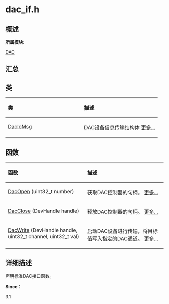 # dac\_if.h<a name="ZH-CN_TOPIC_0000001290840880"></a>

## **概述**<a name="section1135431994083931"></a>

**所属模块:**

[DAC](_d_a_c.md)

## **汇总**<a name="section1027492380083931"></a>

## 类<a name="nested-classes"></a>

<a name="table2079430363083931"></a>
<table><thead align="left"><tr id="row840133903083931"><th class="cellrowborder" valign="top" width="50%" id="mcps1.1.3.1.1"><p id="p2102319331083931"><a name="p2102319331083931"></a><a name="p2102319331083931"></a>类</p>
</th>
<th class="cellrowborder" valign="top" width="50%" id="mcps1.1.3.1.2"><p id="p38459796083931"><a name="p38459796083931"></a><a name="p38459796083931"></a>描述</p>
</th>
</tr>
</thead>
<tbody><tr id="row872366921083931"><td class="cellrowborder" valign="top" width="50%" headers="mcps1.1.3.1.1 "><p id="p1196223683083931"><a name="p1196223683083931"></a><a name="p1196223683083931"></a><a href="_dac_io_msg.md">DacIoMsg</a></p>
</td>
<td class="cellrowborder" valign="top" width="50%" headers="mcps1.1.3.1.2 "><p id="p1499454272083931"><a name="p1499454272083931"></a><a name="p1499454272083931"></a>DAC设备信息传输结构体 <a href="_dac_io_msg.md">更多...</a></p>
</td>
</tr>
</tbody>
</table>

## 函数<a name="func-members"></a>

<a name="table803059932083931"></a>
<table><thead align="left"><tr id="row650207118083931"><th class="cellrowborder" valign="top" width="50%" id="mcps1.1.3.1.1"><p id="p722981904083931"><a name="p722981904083931"></a><a name="p722981904083931"></a>函数</p>
</th>
<th class="cellrowborder" valign="top" width="50%" id="mcps1.1.3.1.2"><p id="p957198412083931"><a name="p957198412083931"></a><a name="p957198412083931"></a>描述</p>
</th>
</tr>
</thead>
<tbody><tr id="row149703990083931"><td class="cellrowborder" valign="top" width="50%" headers="mcps1.1.3.1.1 "><p id="p175081988083931"><a name="p175081988083931"></a><a name="p175081988083931"></a><a href="_d_a_c.md#gacf3c353a85e1fe5f1244b5a2899d358d">DacOpen</a> (uint32_t number)</p>
</td>
<td class="cellrowborder" valign="top" width="50%" headers="mcps1.1.3.1.2 "><p id="p1568536608083931"><a name="p1568536608083931"></a><a name="p1568536608083931"></a>获取DAC控制器的句柄。 <a href="_d_a_c.md#gacf3c353a85e1fe5f1244b5a2899d358d">更多...</a></p>
</td>
</tr>
<tr id="row2060106832083931"><td class="cellrowborder" valign="top" width="50%" headers="mcps1.1.3.1.1 "><p id="p1296491306083931"><a name="p1296491306083931"></a><a name="p1296491306083931"></a><a href="_d_a_c.md#ga18777f73a55de3684bc3c711bbe676aa">DacClose</a> (DevHandle handle)</p>
</td>
<td class="cellrowborder" valign="top" width="50%" headers="mcps1.1.3.1.2 "><p id="p1240979235083931"><a name="p1240979235083931"></a><a name="p1240979235083931"></a>释放DAC控制器的句柄。 <a href="_d_a_c.md#ga18777f73a55de3684bc3c711bbe676aa">更多...</a></p>
</td>
</tr>
<tr id="row1342345778083931"><td class="cellrowborder" valign="top" width="50%" headers="mcps1.1.3.1.1 "><p id="p1661832475083931"><a name="p1661832475083931"></a><a name="p1661832475083931"></a><a href="_d_a_c.md#ga57a778e69c19f30563ab18d4eb388267">DacWrite</a> (DevHandle handle, uint32_t channel, uint32_t val)</p>
</td>
<td class="cellrowborder" valign="top" width="50%" headers="mcps1.1.3.1.2 "><p id="p899410262083931"><a name="p899410262083931"></a><a name="p899410262083931"></a>启动DAC设备进行传输，将目标值写入指定的DAC通道。 <a href="_d_a_c.md#ga57a778e69c19f30563ab18d4eb388267">更多...</a></p>
</td>
</tr>
</tbody>
</table>

## **详细描述**<a name="section1064408574083931"></a>

声明标准DAC接口函数。

**Since：**

3.1

